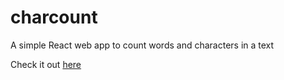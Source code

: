 # charcount
A simple React web app to count words and characters in a text

Check it out [here](https://phaulson-charcount.herokuapp.com/)
